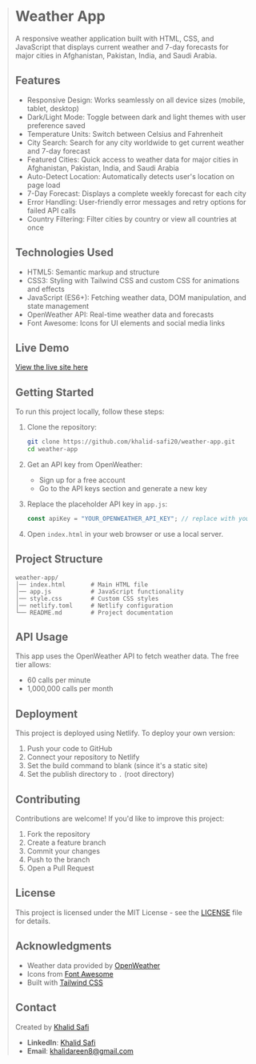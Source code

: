 
> # Weather App
> A responsive weather application built with HTML, CSS, and JavaScript that displays current weather and 7-day forecasts for major cities in Afghanistan, Pakistan, India, and Saudi Arabia.
> 
> ## Features
> - Responsive Design: Works seamlessly on all device sizes (mobile, tablet, desktop)
> - Dark/Light Mode: Toggle between dark and light themes with user preference saved
> - Temperature Units: Switch between Celsius and Fahrenheit
> - City Search: Search for any city worldwide to get current weather and 7-day forecast
> - Featured Cities: Quick access to weather data for major cities in Afghanistan, Pakistan, India, and Saudi Arabia
> - Auto-Detect Location: Automatically detects user's location on page load
> - 7-Day Forecast: Displays a complete weekly forecast for each city
> - Error Handling: User-friendly error messages and retry options for failed API calls
> - Country Filtering: Filter cities by country or view all countries at once
> 
> ## Technologies Used
> - HTML5: Semantic markup and structure
> - CSS3: Styling with Tailwind CSS and custom CSS for animations and effects
> - JavaScript (ES6+): Fetching weather data, DOM manipulation, and state management
> - OpenWeather API: Real-time weather data and forecasts
> - Font Awesome: Icons for UI elements and social media links
> 
> ## Live Demo
> [View the live site here](https://your-site-url.netlify.app)
> 
> ## Getting Started
> To run this project locally, follow these steps:
> 
> 1. Clone the repository:
>    ```bash
>    git clone https://github.com/khalid-safi20/weather-app.git
>    cd weather-app
>    ```
> 
> 2. Get an API key from OpenWeather:
>    - Sign up for a free account
>    - Go to the API keys section and generate a new key
> 
> 3. Replace the placeholder API key in `app.js`:
>    ```javascript
>    const apiKey = "YOUR_OPENWEATHER_API_KEY"; // replace with your API key
>    ```
> 
> 4. Open `index.html` in your web browser or use a local server.
> 
> ## Project Structure
> ```
> weather-app/
> │── index.html       # Main HTML file
> │── app.js           # JavaScript functionality
> │── style.css        # Custom CSS styles
> │── netlify.toml     # Netlify configuration
> └── README.md        # Project documentation
> ```
> 
> ## API Usage
> This app uses the OpenWeather API to fetch weather data. The free tier allows:
> - 60 calls per minute
> - 1,000,000 calls per month
> 
> ## Deployment
> This project is deployed using Netlify. To deploy your own version:
> 1. Push your code to GitHub
> 2. Connect your repository to Netlify
> 3. Set the build command to blank (since it's a static site)
> 4. Set the publish directory to `.` (root directory)
> 
> ## Contributing
> Contributions are welcome! If you'd like to improve this project:
> 1. Fork the repository
> 2. Create a feature branch
> 3. Commit your changes
> 4. Push to the branch
> 5. Open a Pull Request
> 
> ## License
> This project is licensed under the MIT License - see the [LICENSE](LICENSE) file for details.
> 
> ## Acknowledgments
> - Weather data provided by [OpenWeather](https://openweathermap.org/)
> - Icons from [Font Awesome](https://fontawesome.com/)
> - Built with [Tailwind CSS](https://tailwindcss.com/)
> 
> ## Contact
> Created by [Khalid Safi](https://github.com/khalid-safi20)
> - **LinkedIn**: [Khalid Safi](https://www.linkedin.com/in/khalid-safi-2k02/)
> - **Email**: khalidareen8@gmail.com

